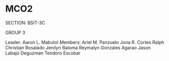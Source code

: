 # MCO2
SECTION: BSIT-3C

GROUP 3 

Leader:
Aaron L. Mabutol
Members:
Ariel M. Panzuelo 
Jona R. Cortes
Ralph Christian Rosalado 
Jenilyn Baloma 
Reymalyn Gonzales Agarao
Jason Labajo Deguzman
Teodoro Escobar

